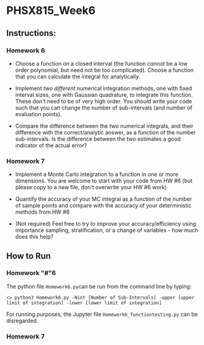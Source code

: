 # PHSX815_Week6

## Instructions: 

### Homework 6
- Choose a function on a closed interval (the function *cannot* be a low order polynomial, but need not be too complicated). Choose a function that you can calculate the integral for analytically.

- Implement *two different* numerical integration methods, one with fixed interval sizes, one with Gaussian quadrature, to integrate this function. These don't need to be of very high order. You should write your code such that you can change the number of sub-intervals (and number of evaluation points).

- Compare the difference between the two numerical integrals, and their difference with the correct/analytic answer, as a function of the number sub-intervals. Is the difference between the two estimates a good indicator of the actual error?

### Homework 7
- Implement a Monte Carlo integration to a function in one or more dimensions. You are welcome to start with your code from HW #6 (but please copy to a new file, don't overwrite your HW #6 work)

- Quantify the accuracy of your MC integral as a function of the number of sample points and compare with the accuracy of your deterministic methods from HW #6

- (Not required) Feel free to try to improve your accuracy/efficiency using importance sampling, stratification, or a change of variables - how much does this help?

## How to Run
### Homework "#"6
The python file `Homework6.py`can be run from the command line by typing:

	<> python3 Homework6.py -Nint [Number of Sub-Intervals] -upper [upper limit of integration] -lower [lower limit of integration] 
    
For running purposes, the Jupyter file `Homework6_functiontesting.py` can be disregarded.

### Homework 7
